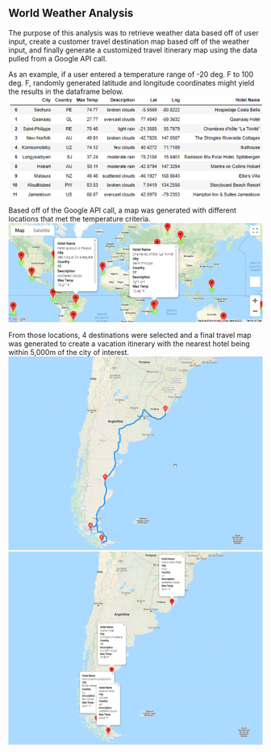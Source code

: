 ## World Weather Analysis
The purpose of this analysis was to retrieve weather data based off of user input, create a customer travel destination map based off of the weather input, and finally generate a customized travel itinerary map using the data pulled from a Google API call.<br/>

As an example, if a user entered a temperature range of -20 deg. F to 100 deg. F, randomly generated latitude and longitude coordinates might yield the results in the dataframe below.
![Hotel DataFrame](Vacation_Search/Hotel_DataFrame.png)<br/>

Based off of the Google API call, a map was generated with different locations that met the temperature criteria.
![WeatherPy_vacation_map](Vacation_Search/WeatherPy_vacation_map.png)<br/>

From those locations, 4 destinations were selected and a final travel map was generated to create a vacation itinerary with the nearest hotel being within 5,000m of the city of interest.
![WeatherPy_vacation_map](Vacation_Itinerary/WeatherPy_travel_map.png)<br/>
![WeatherPy_vacation_map](Vacation_Itinerary/WeatherPy_travel_map_markers.png)<br/>
